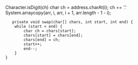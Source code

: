 Character.isDigit(ch)
char ch = address.charAt(i);
 ch == '.'
   System.arraycopy(arr, i, arr, i + 1, arr.length - 1 - i);
   
       private void swap(char[] chars, int start, int end) {
        while (start < end) {
            char ch = chars[start];
            chars[start] = chars[end];
            chars[end] = ch;
            start++;
            end--;
        }
    }
